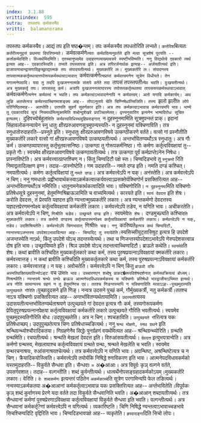 ```yaml
---
index:  3.1.88
vrittiindex:  595
sutra:  तपस्तपः कर्मकस्यैव
vritti:  balamanorama 
---
```


तपस्तपः कर्मकस्यैव। आद्यं तप इति षष्ठ�न्तम्। तपः कर्मकस्यैव तपधतोरिति लभ्यते। `कर्त्तरिश`बित्यतः `कर्तरीत्यनुवृत्तं प्रथमया विपरिणम्यते। `कर्मवत्कर्मणे`त्यतः कर्मवदित्यनुवर्तते इति मत्वा सूत्रशेषं पूरयति -- कर्ताकर्मवदिति। विध्यर्थमिदमिति। एतच्चानुपदमेव उदाहरणव्याख्यावसरे स्पष्टीभविष्यति। ननु विद्यर्थत्वे एवकारो व्यर्थ इत्यत आह-- एवकारस्त्विति। तप्यते तपस्तापस इति। अत्र तपिरर्जनार्थक इत्याह-- अर्जयतीत्यर्थ इति। प्राजापत्यचान्द्रायणादिकृच्छ्राद्यात्मकं तपः संपादयतीत्यर्थः। मुख्यकर्तरि लः। मुख्यकर्तरि लः। संपादनस्य तापसात्मककर्तृस्थत्वात्तपोरूपकर्मस्थत्वाऽभावात् `कर्मवत्कर्मणे`त्यप्राप्तं कर्मवत्त्वमनेन सूत्रेण विधीयते। तेन यगात्मनेपदादि। यदा तु तदपि दुःखजननात्मके संतापे वर्तते तदा `तापसं तपस्तपती`त्येव भवति। दुःखयतीत्यर्थः। अत्र मुख्यकर्तृ तपः। तापसस्तु कर्म। अत्रापि दुःखजननव्यापारस्य तपोरूपकर्तृस्थतया तापसरूपकर्मस्थत्वाऽभावात् `कर्मवत्कर्मणे`त्यनेन कर्मवत्त्वं न भवति। तपः कर्मकत्वाऽभावादनेनापि न कर्मवत्त्वम्। अतो यगादि कर्मकार्यम्। अथ लुङि अतप्तेत्यत्र कर्मवत्त्वाच्चिणमाशङ्क्य आह-- तोपऽनुतापे चेति चिण्निषेधात्सिजिति। तस्य `झलो झली`ति लोपे परिनिष्ठितमाह-- अतप्तेति। उत्तपति सुवर्णं सुवर्णकार इति। अत्र तपः कर्मकत्वाऽभावान्न कर्मवत्त्वमपि भावः। भाष्ये तु एवकारादिदं सूत्रं नियमार्थमित्युक्तमिति शब्देन्दुशेखरे प्रपञ्चितमेतत्। वृत्त्यनुसारिण इत्यनेन भाष्यविरोधः सूचित इत्यलम्। `दुहिपच्योर्बहुल`मिति कर्मवत्त्वविधिस्थदुहिप्रसङ्गात् `न दुहस्नुनमामिति सूत्रमुपन्स्तं प्राक्। इदानां सिंहावलोकनन्यायेन स्नु धातुः क्षीरप्ररुआवणसूत्रमुपन्यस्यति- न दुहस्नुनमां यक्चिणाविति। तत्र स्नुधातोरुदाहरति--प्रस्नुते इति। स्नुधातुः क्षीरप्ररुआवणविषये उत्कण्ठीकरणे वर्तते। वत्सो गां प्रस्नौतीति मुख्यकर्तरि लकारे वत्सो गां क्षीरप्ररुआवणविषये उत्कष्ठयतीत्यर्थः। अन्तर्भावितण्यर्थोऽत्र स्नुधातुः। अत्र गौः कर्म। उत्कण्ठव्यापारस्तु कर्तृभूतवत्सनिष्ठः। उत्कण्ठा तु गोरूपकर्मनिष्ठा। गोः कर्मणः कर्तृत्वविवक्षायां तु-- प्रकृते गौः। स्वयमेव क्षीरप्ररुआवणविषये उत्कण्ठावतीत्यर्थः। तत्र उत्कण्ठा पूर्वं कर्मप्राप्तेऽनेन निषेधः। प्रास्नाविष्टेति। अत्र कर्मवत्त्वात्प्राप्तश्चिण् न। किंतु चिण्वदिटौ पक्षे स्तः। चिण्वदिडभावे तु `स्नुक्रमो` रिति निमाद्वलादिलक्षण इण्न। तदाह--प्रास्नोष्टेति। णम उदाहरति-- नमते दण्ड इति। नमति दण्डं कश्चित्। नमयतीत्यर्थः। कर्मणः कर्तृत्वविक्षायां तु `नमते दण्डः`। अत्र कर्मवत्त्वेऽपि न यक्। अनंस्तेति। अत्र कर्मवत्त्वेऽपि न चिण्। ननु णमधातोः प्रह्वीभावार्थकस्याऽकर्मकत्वात्कर्यवत्त्वाऽप्रसक्तेर्यक्चिणोर्न प्रसक्तिरित्यत आह-- अन्तर्भावितण्यर्थोऽत्र नमिरिति। धातूनामनेकार्थकत्वादिति भावः। यक्चिणोरिति। `न दुहस्नुनमा`मिति यक्चिणोः प्रतिषेधसूत्रे दुहस्नुनमां, हेतुमण्णिश्रिब्राऊञामिति च वाच्यमित्यर्थः। कारयते इति। `स्वयं देवदत्त` इति शेषः। करोति देवदत्तः, तं प्रेरयति यज्ञदत्त इति ण्यन्तान्मुख्यकर्तरि लकारः। अत्र ण्यन्तकर्मणो देवदत्तस्य यज्ञदत्तप्रेरणमनपेक्ष्य कर्तृत्वविवक्षायां कर्मकर्तरि लकारः। कर्मवत्त्वेऽपि तङेव, न यगिति भावः। अचीकरतेति। अत्र कर्मवत्त्वेऽपि न चिण्, `णिश्रीति चङेव। उच्छ्रयते दण्ड इति। `स्वयमेवे`ति शेषः। `दण्डमुच्छ्यति कश्चि`दिति मुख्यकर्तरि लकारः। तत्र कर्मणो दण्डस्य कर्तृव्यापारमनपेक्ष्य कर्तृत्वविवक्षायां कर्मकर्तरि लकारः। कर्मवत्त्वेऽपि न यक्, तङेव। उदशिश्रियतेति। कर्मवत्त्वेऽपि चिणभावात् `णिश्री`ति चङ्। ननु `कारिष्यते` इत्यत्र कथं चिण्वदिटौ, ण्यन्तस्याऽजन्तस्य उपदेशाऽभावादित्यत आह-- चिण्वदिट् तु स्यादेवेति। `स्यसिच्सीयुट्तासिषुट इत्यत्र हि उपदेशे अजन्तस्येति नाऽर्थः, किंतु उपदेशे योऽच् तदन्तस्येत्यर्थः। तथा च णिजन्तस्योपदेशाऽभावेऽपि णेरुपदेशसत्त्वान्न दोष इति भावः। उच्छ्रायिष्यते इति। श्रिञ उपदेशे योऽच् तदन्तत्वाच्चिण्वदिटौ। ब्राऊते कथेति। `स्वयमेवे`ति शेषः। कथां ब्रावीति कश्चिदित मुख्यकर्तृलकारे कथा कर्म, तस्य पुरुषप्रयत्नाऽविवक्षायां क्मकर्तरि लकारः। कर्मवत्त्वात्तङ्। न कथां ब्रावीति कश्चिदिति मुख्यकर्तृलकारे कथा कर्म, तस्य पुरुषप्रयत्नाऽविवक्षायां कर्मकर्तरि लकारः। कर्मवत्त्वात्तङ्। न यक्। अवोचतेति। कर्मवत्त्वेऽपि न चिण् किंतु `ब्राऊवो वचिः` `अस्यतिवक्तिख्यातिभ्योऽङ्ट `वच उ` मिति भावः। उच्चारणएन शब्देषु प्राकट�रूपविशेषदर्शनात् कर्मस्थक्रियत्वं बोध्यम्। णिश्रन्थीति। ण्यन्तस्ये श्रन्थेः ग्रन्थेः ब्राऊञ आत्मनेपदविधावकर्मकस्य च यक्चिणोः प्रतिषेधो भारद्वाजीयाऽभिमत इत्यर्थः। अत्र णीति सामान्यस्य ग्रहणं न तु हेतुमण्णिच एव। ततश्च णिङन्तस्यापि न यक्चिणाविति मत्वाऽऽह--पुच्छमुदस्यति उत्पुच्छयते गौरिति। `पुच्छादुदसने इति णिङ्। नन्वत्र उदसने पुच्छं कर्म, गौर्मुख्यकर्त्री, नतु कर्मकर्त्री।ततश्च नाऽत्र यक्चिणोः प्रसक्तिरित्यत आह-- अन्तर्भावितण्यर्थतायामिति। `उदस्यती`त्यस्य उदासयतीत्यन्तर्भावितण्यर्थताश्रयणे उत्पुच्छयते गां देवदत्त इत्यत्र गौः कर्म, तस्यगोरूपकर्मणः प्रेयितृपुरुषप्रयत्नानपेक्षया कर्तृत्वविवक्षायां कर्मकर्तरि लकारे उत्पुच्छयते गौरिति भवतीत्यर्थः। स्वयमेव पुच्छमुदस्यतिगौरिति बोधः।उदपुपुच्छतेति। अत्र न चिण्। श्पचङाविति। `उत्पुच्छयते गौ`रित्यत्र यकः प्रतिषेधाच्छप्। उदपुपुच्छतेत्यत्र चिणः प्रतिषेधाच्चङित्यर्थः। ननु `श्रन्थ मोक्षणे, ग्र्नथ ग्रथने` इति श्रन्थिग्रन्थ्योश्चौरादिकतया। णिग्रहणेनैव सिद्धेः पुनर्ग्रहणं वयर्थमित्यत आह-- श्रन्थिग्रन्थ्योरिति। ग्रन्थति ग्रन्थमिति। रचयतीत्यर्थः। श्रन्थति मेखलां देवदत्त इति। विरुआंसयतीत्यर्थः। `देवदत्त` इत्युभयत्रान्वेति। अत्र कर्मणो ग्रन्थस्य, मेखलायाश्च कर्तृत्वविवक्षायं ग्रन्थते ग्रन्थः, श्रन्थते मेखलेति च भवति। स्वयमेव ग्रन्थरचनाश्रयः, रुआंसनाश्रयश्चेत्यर्थः। तत्र कर्मवत्त्वेऽपि न यगिति भावः। अग्रन्थिष्ट, अश्रन्थिष्टेत्यत्र च न चिण्। क्रैयादिकयोस्त्विति। कर्मवत्त्वेऽपि तयोर्यकि निषिद्धे श्नाविकरण इति भावः। आत्मनेपदविधावकर्मको यस्तमुदाहरति-- विकुर्वते सैन्धवा इति। सैन्धवाः = अ�आआः। अत्र विपूर्वः कृञ् वल्गने वर्तते, उपसर्गवशात्। तदाह-- वल्गन्तीति। शब्दं कुर्वन्तीत्यर्थः। धात्वर्थेनोपसङ्ग्रहादकर्मकोऽयम्।मुख्यकर्तरि लकारः। वेरिति। `वेः शब्दकर्मणः` इत्यन्तरं पठितेन `अकर्मकाच्चे`ति सूत्रेण परगामिन्यपि फेल तङित्यर्थः। नन्वस्याऽकर्मकतया अ�आआनां कर्मकर्तृत्वाऽभावान्न यकः प्रसक्तिरित्यत आह-- अर्न्तभावितेति।विपूर्वकः कृञ् शब्दं कुर्वाणस्य प्रेरणे यदा वर्तते तदा विकुर्वते सैन्धवानिति भवति। अ�आआन् शब्दायतीत्यर्थः। तत्र सैन्धवानां कर्मणां पुरुषप्रेरणाऽविवक्षया कर्तृत्वविवक्षायां विकुर्वते सैन्धवा इति भवति। वल्गन्तीत्यर्थः। अत्र सैन्धवानां कर्मकर्तृ?णां कर्मवत्त्वेऽपि न यगित्यर्थः। व्यकारिष्टति। चिणि निषिद्धे ण्यन्तत्वाऽभावाच्चङभावे सिचश्चिण्वदिटि वृद्दिरिति भावः। चिण्वदिडभावपक्षे आह-- व्यकृतेति। `ह्रस्वादङ्गा`दिति सिचो लोपः।

